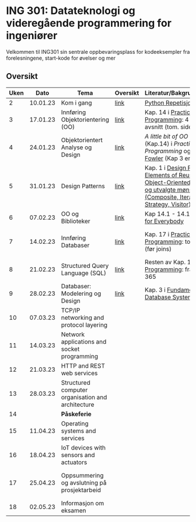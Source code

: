 # ING 301: Datateknologi og videregående programmering for ingeniører

Velkommen til ING301 sin sentrale oppbevaringsplass for kodeeksempler fra forelesningene, start-kode for øvelser og mer

## Oversikt

| **Uken** | **Dato** | **Tema**                                           | **Oversikt**                         | **Literatur/Bakgrunnsmaterial**                                                                                                                                                                                         | **Frister**                                                                                              |
|----------|----------|----------------------------------------------------|--------------------------------------|-------------------------------------------------------------------------------------------------------------------------------------------------------------------------------------------------------------------------|----------------------------------------------------------------------------------------------------------|
| 2        | 10.01.23 | Kom i gang                                         | [link](weeks/2-get-started/week2.md) | [Python Repetisjon](weeks/2-get-started/python-overview.md)                                                                                                                                                             |                                                                                                          |
| 3        | 17.01.23 | Innføring Objektorientering (OO)                   | [link](weeks/3-intro-oo/week3.md)    | Kap. 14 i [Practical Programming](https://pragprog.com/titles/gwpy3/practical-programming-third-edition/): 4 Første avsnitt (tom. side 285)                                                                             | [Oppgave 1: Sø 22.01](https://hvl.instructure.com/courses/22301/assignments/62540?module_item_id=609737) |
| 4        | 24.01.23 | Objektorientert Analyse og Design                  | [link](weeks/4-oo-modeling/week4.md) | _A little bit of OO Theory_ (Kap.14) i  _Practical Programming_ og [Kap 1-3 i Fowler](https://hvl.instructure.com/courses/22301/files/folder/handouts?preview=2161797) (Kap 3 er mest viktig)                           | [Oppgave 2: Sø 29.01](https://hvl.instructure.com/courses/22301/assignments/62545?module_item_id=609738) |
| 5        | 31.01.23 | Design Patterns                                    | [link](weeks/5-oo-patterns/week5.md) | Kap. 1 i [Design Patterns: Elements of Reusable Object-Oriented Software og utvalgte mønster (Composite, Iterator, Strategy, Visitor)](https://hvl.instructure.com/courses/22301/files/folder/handouts?preview=2178753) |                                                                                                          |
| 6        | 07.02.23 | OO og Biblioteker                                  | [link](weeks/6-oo-wrapup/week6.md)   | Kap 14.1 - 14.11 i [Python for Everybody](http://do1.dr-chuck.com/pythonlearn/EN_us/pythonlearn.pdf)                                                                                                                    |                                                                                                          |
| 7        | 14.02.23 | Innføring Databaser                                | [link](weeks/7-db-intro/week7.md)    | Kap. 17 i [Practical Programming](https://pragprog.com/titles/gwpy3/practical-programming-third-edition/):  tom side 353 (før joins)                                                                                    | [Prosjekt Del A: Sø 19.02](https://hvl.instructure.com/courses/22301/assignments/63489)                  |
| 8        | 21.02.23 | Structured Query Language (SQL)                    | [link](weeks/8-db-sql/week8.md)      | Resten av Kap. 17 i [Practical Programming](https://pragprog.com/titles/gwpy3/practical-programming-third-edition/): fra side 354 til 365                                                                               |                                                                                                          |
| 9        | 28.02.23 | Databaser: Modelering og Design                    | [link](weeks/9-db-design/week9.md)   | Kap. 3 i [Fundamentals of Database Systems](https://hvl.instructure.com/courses/22301/files/2218363?module_item_id=631979)                                                                                              |                                                                                                          |
| 10       | 07.03.23 | TCP/IP networking and protocol layering            |                                      |                                                                                                                                                                                                                         | [Prosjekt Del B: Sø 12.03](https://hvl.instructure.com/courses/22301/assignments/64102)                  |
| 11       | 14.03.23 | Network applications and socket programming        |                                      |                                                                                                                                                                                                                         |                                                                                                          |
| 12       | 21.03.23 | HTTP and REST web services                         |                                      |                                                                                                                                                                                                                         |                                                                                                          |
| 13       | 28.03.23 | Structured computer organisation and architecture  |                                      |                                                                                                                                                                                                                         | Prosjekt Del C: Sø 01.04                                                                                 |
| 14       |          | **Påskeferie**                                     |                                      |                                                                                                                                                                                                                         |                                                                                                          |
| 15       | 11.04.23 | Operating systems and services                     |                                      |                                                                                                                                                                                                                         |                                                                                                          |
| 16       | 18.04.23 | IoT devices with sensors and actuators             |                                      |                                                                                                                                                                                                                         |                                                                                                          |
| 17       | 25.04.23 | Oppsummering og avslutning på prosjektarbeid       |                                      |                                                                                                                                                                                                                         | Prosjekt Del D: Sø 30.04                                                                                 |
| 18       | 02.05.23 | Informasjon om eksamen                             |                                      |                                                                                                                                                                                                                         |                                                                                                          |
